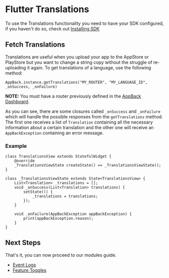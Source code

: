 # Flutter Translations

To use the Translations functionality you need to have your SDK configured, if you haven't do so, check out [Installing SDK](README.md)

## Fetch Translations

Translations are useful when you upload your app to the AppStore or PlayStore but you want to change a string copy without the struggle of re-uploading it again.
To get translations of a language, use the following method:

```text
AppBack.instance.getTranslations("MY_ROUTER", "MY_LANGUAGE_ID", _onSuccess, _onFailure)
```

**NOTE:** You must have a router previously defined in the [AppBack Dashboard](https://appback.io/).

As you can see, there are some closures called `_onSuccess` and `_onFailure` which will handle the possible responses from the `getTranslations` method.
The first one receives a list of `Translation` containing all the necessary information about a certain translation and the other one will receive an `AppBackException` containing an error message.

### Example
```text
class TranslationsView extends StatefulWidget {
    @override
    _TranslationsViewState createState() => _TranslationsViewState();
}

class _TranslationsViewState extends State<TranslationsView> {
    List<Translation> _translations = [];
    void _onSuccess(List<Translation> translations) {
        setState(() {
            _translations = translations;
        });
    }
            
    void _onFailure(AppBackException appBackException) {
        print(appBackException.reason);
    }
}
```

## Next Steps
That's it, you can now proceed to our modules guide.

- [Event Logs](event_logs.md)
- [Feature Toggles](feature_toggles.md)

